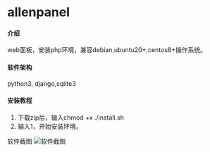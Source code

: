 # allenpanel

#### 介绍
web面板，安装php环境，兼容debian,ubuntu20+,centos8+操作系统。

#### 软件架构
python3, django,sqlite3


#### 安装教程

1. 下载zip后，输入chmod +x ./install.sh
2. 输入1，开始安装环境。


软件截图
![软件截图](https://foruda.gitee.com/images/1739422136620062420/b4a03749_13616071.png "屏幕截图")
